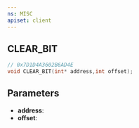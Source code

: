 ```yaml
---
ns: MISC
apiset: client
---
```

## CLEAR_BIT

```c
// 0x7D1D4A3602B6AD4E
void CLEAR_BIT(int* address,int offset);
```


## Parameters
* **address**:
* **offset**:



